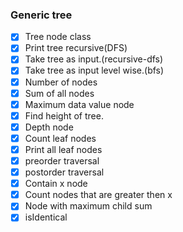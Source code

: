 ### Generic tree
* [x] Tree node class
* [x] Print tree recursive(DFS)
* [x] Take tree as input.(recursive-dfs)
* [x] Take tree as input level wise.(bfs)
* [x] Number of nodes
* [x] Sum of all nodes  
* [x] Maximum data value node
* [x] Find height of tree.
* [x] Depth node
* [x] Count leaf nodes
* [x] Print all leaf nodes
* [x] preorder traversal
* [x] postorder traversal
* [x] Contain x node
* [x] Count nodes that are greater then x
* [x] Node with maximum child sum
* [x] isIdentical